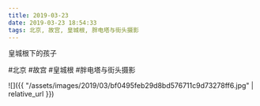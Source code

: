 ```yaml
---
title: 2019-03-23
date: 2019-03-23 18:54:33
tags: 北京, 故宫, 皇城根, 胖电塔与街头摄影
---
```


<p>皇城根下的孩子</p>

#北京 #故宫 #皇城根 #胖电塔与街头摄影

![]({{ "/assets/images/2019/03/bf0495feb29d8bd576711c9d73278ff6.jpg" | relative_url }})
